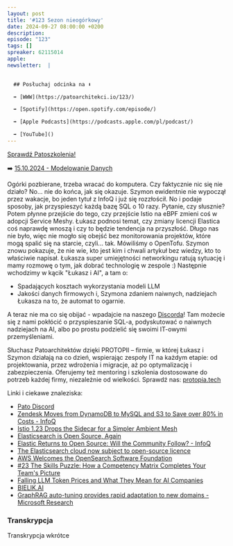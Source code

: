 ```yaml
---
layout: post
title: '#123 Sezon nieogórkowy'
date: 2024-09-27 08:00:00 +0200
description: 
episode: "123"
tags: []
spreaker: 62115014
apple: 
newsletter:  |
  

  ## Posłuchaj odcinka na ⬇️

  ➡️ [WWW](https://patoarchitekci.io/123/)

  ➡️ [Spotify](https://open.spotify.com/episode/)

  ➡️ [Apple Podcasts](https://podcasts.apple.com/pl/podcast/)

  ➡️ [YouTube]()
---
```

[Sprawdź Patoszkolenia!](https://patoarchitekci.io/szkolenia/)

➡️ [15.10.2024 - Modelowanie Danych](https://app.easycart.pl/checkout/patoarchitekci/modelowanie-danych)

Ogórki pozbierane, trzeba wracać do komputera. Czy faktycznie nic się nie działo? No... nie do końca, jak się okazuje. Szymon ewidentnie nie wypoczął przez wakacje, bo jeden tytuł z InfoQ i już się rozzłościł. No i podaje sposoby, jak przyspieszyć każdą bazę SQL o 10 razy. Pytanie, czy słusznie? Potem płynne przejście do tego, czy przejście Istio na eBPF zmieni coś w adopcji Service Meshy. Łukasz podnosi temat, czy zmiany licencji Elastica coś naprawdę wnoszą i czy to będzie tendencja na przyszłość. Długo nas nie było, więc nie mogło się obejść bez monitorowania projektów, które mogą spalić się na starcie, czyli... tak. Mówiliśmy o OpenTofu. Szymon znowu pokazuje, że nie wie, kto jest kim i chwali artykuł bez wiedzy, kto to właściwie napisał. Łukasza super umiejętności networkingu ratują sytuację i mamy rozmowę o tym, jak dobrać technologię w zespole :) Następnie wchodzimy w kącik "Łukasz i AI", a tam o:
- Spadających kosztach wykorzystania modeli LLM
- Jakości danych firmowych i, Szymona zdaniem naiwnych, nadziejach Łukasza na to, że automat to ogarnie.

A teraz nie ma co się obijać - wpadajcie na naszego [Discorda](https://discord.gg/2BztCRMpy6)! Tam możecie się z nami pokłócić o przyspieszanie SQL-a, podyskutować o naiwnych nadziejach na AI, albo po prostu podzielić się swoimi IT-owymi przemyśleniami.


Słuchasz Patoarchitektów dzięki PROTOPII – firmie, w której Łukasz i Szymon działają na co dzień, wspierając zespoły IT na każdym etapie: od projektowania, przez wdrożenia i migracje, aż po optymalizację i zabezpieczenia. Oferujemy też mentoring i szkolenia dostosowane do potrzeb każdej firmy, niezależnie od wielkości. Sprawdź nas: [protopia.tech](https://protopia.tech/)

Linki i ciekawe znaleziska:

- [Pato Discord](https://discord.gg/2BztCRMpy6)
- [Zendesk Moves from DynamoDB to MySQL and S3 to Save over 80% in Costs - InfoQ](https://www.infoq.com/news/2023/12/zendesk-dynamodb-mysql-s3-cost/)
- [Istio 1.23 Drops the Sidecar for a Simpler Ambient Mesh](https://thenewstack.io/istio-1-23-drops-the-sidecars-for-a-simpler-ambient-mesh/)
- [Elasticsearch is Open Source, Again  ](https://www.elastic.co/blog/elasticsearch-is-open-source-again)
- [Elastic Returns to Open Source: Will the Community Follow? - InfoQ](https://www.infoq.com/news/2024/09/elastic-open-source-agpl/)
- [The Elasticsearch cloud now subject to open-source licence](https://techhq.com/2024/09/elasticsearch-cloud-news-open-source-license-latest-licensing-situation/)
- [AWS Welcomes the OpenSearch Software Foundation  ](https://aws.amazon.com/blogs/opensource/aws-welcomes-the-opensearch-foundation/)
- [#23 The Skills Puzzle: How a Competency Matrix Completes Your Team's Picture](https://newsletter.fractionalarchitect.io/p/23-the-skills-puzzle-how-a-competency)
- [Falling LLM Token Prices and What They Mean for AI Companies](https://www.deeplearning.ai/the-batch/falling-llm-token-prices-and-what-they-mean-for-ai-companies/)
- [BIELIK.AI](https://chat.bielik.ai/)
- [GraphRAG auto-tuning provides rapid adaptation to new domains - Microsoft Research](https://www.microsoft.com/en-us/research/blog/graphrag-auto-tuning-provides-rapid-adaptation-to-new-domains/)

### Transkrypcja

Transkrypcja wkrótce
